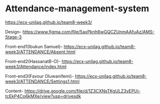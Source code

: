 # Attendance-management-system

https://ecx-unilag.github.io/team8-week3/

Design- https://www.figma.com/file/5axPknh6wGQCZUnmAAfuAz/AMS-Stage-3

Front-end1(Ibukun Samuel)- https://ecx-unilag.github.io/team8-week3/ATTENDANCE/Absent.html

Front-end2(HassanatB-O)- https://ecx-unilag.github.io/team8-week3/Attendance/index.html

Front-end3(Favour Oluwanifemi)- https://ecx-unilag.github.io/team8-week3/ATTENDANCE/Settings1.html


Content- https://drive.google.com/file/d/1Z3CXNsTKgULZ3vEPUj-tcEkP4Co6kMXe/view?usp=drivesdk
